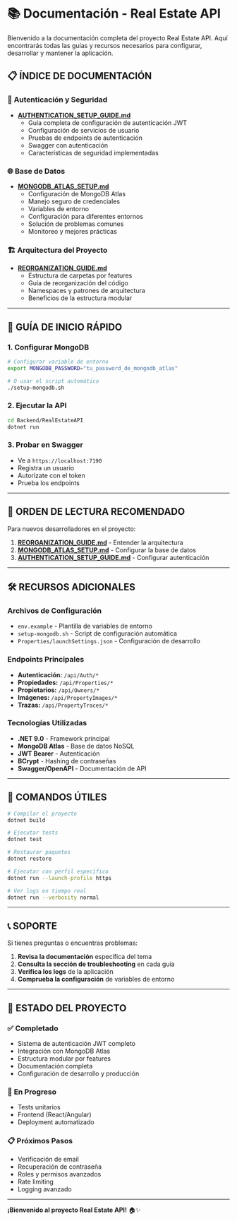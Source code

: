 # 📚 Documentación - Real Estate API

Bienvenido a la documentación completa del proyecto Real Estate API. Aquí encontrarás todas las guías y recursos necesarios para configurar, desarrollar y mantener la aplicación.

## 📋 **ÍNDICE DE DOCUMENTACIÓN**

### 🔐 **Autenticación y Seguridad**

- **[AUTHENTICATION_SETUP_GUIDE.md](./AUTHENTICATION_SETUP_GUIDE.md)**
  - Guía completa de configuración de autenticación JWT
  - Configuración de servicios de usuario
  - Pruebas de endpoints de autenticación
  - Swagger con autenticación
  - Características de seguridad implementadas

### 🌐 **Base de Datos**

- **[MONGODB_ATLAS_SETUP.md](./MONGODB_ATLAS_SETUP.md)**
  - Configuración de MongoDB Atlas
  - Manejo seguro de credenciales
  - Variables de entorno
  - Configuración para diferentes entornos
  - Solución de problemas comunes
  - Monitoreo y mejores prácticas

### 🏗️ **Arquitectura del Proyecto**

- **[REORGANIZATION_GUIDE.md](./REORGANIZATION_GUIDE.md)**
  - Estructura de carpetas por features
  - Guía de reorganización del código
  - Namespaces y patrones de arquitectura
  - Beneficios de la estructura modular

---

## 🚀 **GUÍA DE INICIO RÁPIDO**

### **1. Configurar MongoDB**

```bash
# Configurar variable de entorno
export MONGODB_PASSWORD="tu_password_de_mongodb_atlas"

# O usar el script automático
./setup-mongodb.sh
```

### **2. Ejecutar la API**

```bash
cd Backend/RealEstateAPI
dotnet run
```

### **3. Probar en Swagger**

- Ve a `https://localhost:7190`
- Registra un usuario
- Autorízate con el token
- Prueba los endpoints

---

## 📖 **ORDEN DE LECTURA RECOMENDADO**

Para nuevos desarrolladores en el proyecto:

1. **[REORGANIZATION_GUIDE.md](./REORGANIZATION_GUIDE.md)** - Entender la arquitectura
2. **[MONGODB_ATLAS_SETUP.md](./MONGODB_ATLAS_SETUP.md)** - Configurar la base de datos
3. **[AUTHENTICATION_SETUP_GUIDE.md](./AUTHENTICATION_SETUP_GUIDE.md)** - Configurar autenticación

---

## 🛠️ **RECURSOS ADICIONALES**

### **Archivos de Configuración**

- `env.example` - Plantilla de variables de entorno
- `setup-mongodb.sh` - Script de configuración automática
- `Properties/launchSettings.json` - Configuración de desarrollo

### **Endpoints Principales**

- **Autenticación:** `/api/Auth/*`
- **Propiedades:** `/api/Properties/*`
- **Propietarios:** `/api/Owners/*`
- **Imágenes:** `/api/PropertyImages/*`
- **Trazas:** `/api/PropertyTraces/*`

### **Tecnologías Utilizadas**

- **.NET 9.0** - Framework principal
- **MongoDB Atlas** - Base de datos NoSQL
- **JWT Bearer** - Autenticación
- **BCrypt** - Hashing de contraseñas
- **Swagger/OpenAPI** - Documentación de API

---

## 🔧 **COMANDOS ÚTILES**

```bash
# Compilar el proyecto
dotnet build

# Ejecutar tests
dotnet test

# Restaurar paquetes
dotnet restore

# Ejecutar con perfil específico
dotnet run --launch-profile https

# Ver logs en tiempo real
dotnet run --verbosity normal
```

---

## 📞 **SOPORTE**

Si tienes preguntas o encuentras problemas:

1. **Revisa la documentación** específica del tema
2. **Consulta la sección de troubleshooting** en cada guía
3. **Verifica los logs** de la aplicación
4. **Comprueba la configuración** de variables de entorno

---

## 🎯 **ESTADO DEL PROYECTO**

### ✅ **Completado**

- Sistema de autenticación JWT completo
- Integración con MongoDB Atlas
- Estructura modular por features
- Documentación completa
- Configuración de desarrollo y producción

### 🔄 **En Progreso**

- Tests unitarios
- Frontend (React/Angular)
- Deployment automatizado

### 📋 **Próximos Pasos**

- Verificación de email
- Recuperación de contraseña
- Roles y permisos avanzados
- Rate limiting
- Logging avanzado

---

**¡Bienvenido al proyecto Real Estate API!** 🏠✨
